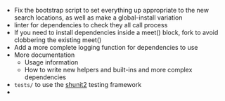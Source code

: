 * Fix the bootstrap script to set everything up appropriate to the new search locations, as well as make a global-install variation
* linter for dependencies to check they all call process
* If you need to install dependencies inside a meet() block, fork to avoid clobbering
   the existing meet()
* Add a more complete logging function for dependencies to use
* More documentation
  * Usage information
  * How to write new helpers and built-ins and more complex dependencies
* `tests/` to use the [shunit2](https://github.com/kward/shunit2/) testing framework
*
